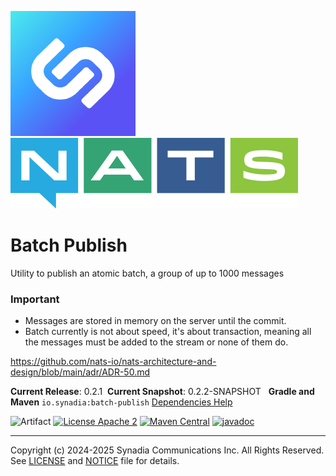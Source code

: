 ![Synadia](src/main/javadoc/images/synadia-logo.png) &nbsp;&nbsp;&nbsp;&nbsp; ![NATS](src/main/javadoc/images/large-logo.png)

# Batch Publish

Utility to publish an atomic batch, a group of up to 1000 messages

### Important

* Messages are stored in memory on the server until the commit.
* Batch currently is not about speed, it's about transaction, meaning all the messages must be added to the stream or none of them do.

https://github.com/nats-io/nats-architecture-and-design/blob/main/adr/ADR-50.md

**Current Release**: 0.2.1
&nbsp;**Current Snapshot**: 0.2.2-SNAPSHOT
&nbsp; **Gradle and Maven** `io.synadia:batch-publish`
[Dependencies Help](https://github.com/synadia-io/orbit.java?tab=readme-ov-file#dependencies) 

![Artifact](https://img.shields.io/badge/Artifact-io.synadia:batch--publish-00BC8E?labelColor=grey&style=flat)
[![License Apache 2](https://img.shields.io/badge/License-Apache2-blue.svg)](https://www.apache.org/licenses/LICENSE-2.0)
[![Maven Central](https://maven-badges.herokuapp.com/maven-central/io.synadia/batch-publish/badge.svg)](https://maven-badges.herokuapp.com/maven-central/io.synadia/batch-publish)
[![javadoc](https://javadoc.io/badge2/io.synadia/batch-publish/javadoc.svg)](https://javadoc.io/doc/io.synadia/batch-publish)


---
Copyright (c) 2024-2025 Synadia Communications Inc. All Rights Reserved.
See [LICENSE](LICENSE) and [NOTICE](NOTICE) file for details.
